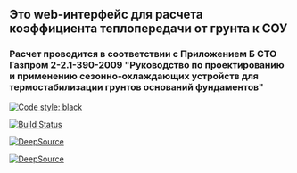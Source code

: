 ## Это web-интерфейс для расчета коэффициента теплопередачи от грунта к СОУ

### Расчет проводится в соответствии с Приложением Б СТО Газпром 2-2.1-390-2009 "Руководство по проектированию и применению сезонно-охлаждающих устройств для термостабилизации грунтов оснований фундаментов"

[![Code style: black](https://img.shields.io/badge/code%20style-black-000000.svg)](https://github.com/ambv/black)

[![Build Status](https://www.travis-ci.com/LeorFinkelberg/termostablizator.svg?branch=master)](https://www.travis-ci.com/LeorFinkelberg/termostablizator)

[![DeepSource](https://deepsource.io/gh/LeorFinkelberg/termostablizator.svg/?label=active+issues&show_trend=true)](https://deepsource.io/gh/LeorFinkelberg/termostablizator/?ref=repository-badge)

[![DeepSource](https://deepsource.io/gh/LeorFinkelberg/termostablizator.svg/?label=resolved+issues&show_trend=true)](https://deepsource.io/gh/LeorFinkelberg/termostablizator/?ref=repository-badge)
